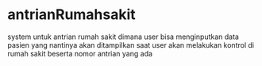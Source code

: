 # antrianRumahsakit
system untuk antrian rumah sakit dimana user bisa menginputkan data pasien yang nantinya akan ditampilkan saat user akan melakukan kontrol di rumah sakit beserta nomor antrian yang ada 
